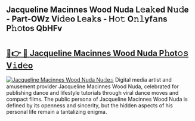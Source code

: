 ## Jacqueline Macinnes Wood Nuda L𝚎a𝚔ed N𝚞𝚍e - Part-OWz Vi𝚍𝚎o L𝚎a𝚔s - H𝚘𝚝 O𝚗𝚕yf𝚊ns P𝚑𝚘tos QbHFv

# <h2><a href="http://kfdunr.oniu.top/?m=Jacqueline+Macinnes+Wood+Nuda">🔗👉 🔴 Jacqueline Macinnes Wood Nuda P𝚑ot𝚘𝚜 V𝚒d𝚎o</a></h2>

[![Jacqueline Macinnes Wood Nuda Nu𝚍e𝚜](https://i.imgur.com/0qMVB7G.gif)](http://kfdunr.oniu.top/?m=Jacqueline+Macinnes+Wood+Nuda)
Digital media artist and amusement provider Jacqueline Macinnes Wood Nuda, celebrated for publishing dance and lifestyle tutorials through viral dance moves and compact films. The public persona of Jacqueline Macinnes Wood Nuda is defined by its openness and sincerity, but the hidden aspects of his personal life remain a tantalizing enigma.  
